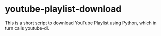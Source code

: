# youtube-playlist-download
This is a short script to download YouTube Playlist using Python, which in turn calls youtube-dl.
